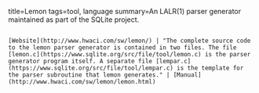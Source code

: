 title=Lemon
tags=tool, language
summary=An LALR(1) parser generator maintained as part of the SQLite project.
~~~~~~

[Website](http://www.hwaci.com/sw/lemon/) | "The complete source code to the lemon parser generator is contained in two files. The file [lemon.c](https://www.sqlite.org/src/file/tool/lemon.c) is the parser generator program itself. A separate file [lempar.c](https://www.sqlite.org/src/file/tool/lempar.c) is the template for the parser subroutine that lemon generates." | [Manual](http://www.hwaci.com/sw/lemon/lemon.html)

